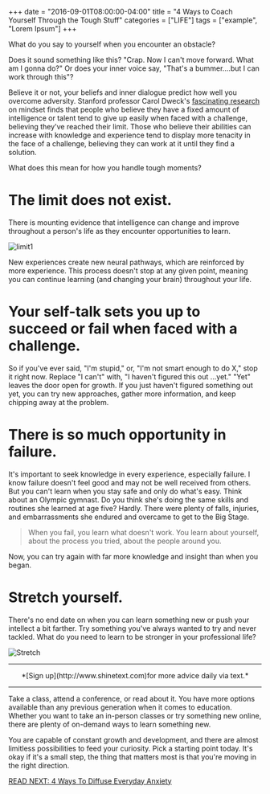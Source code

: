 +++
  date = "2016-09-01T08:00:00-04:00"
  title = "4 Ways to Coach Yourself Through the Tough Stuff"
  categories = ["LIFE"]
  tags = ["example", "Lorem Ipsum"]
+++



<span class="dropcap">W</span>hat do you say to yourself when you encounter an obstacle? 

Does it sound something like this? "Crap. Now I can't move forward. What am I gonna do?" Or does your inner voice say, "That's a bummer....but I can work through this"?

Believe it or not, your beliefs and inner dialogue predict how well you overcome adversity. Stanford professor Carol Dweck's <a href="http://www.mindsetonline.com/index.html" target="_blank">fascinating research</a> on mindset finds that people who believe they have a fixed amount of intelligence or talent tend to give up easily when faced with a challenge, believing they've reached their limit. Those who believe their abilities can increase with knowledge and experience tend to display more tenacity in the face of a challenge, believing they can work at it until they find a solution. 

What does this mean for how you handle tough moments? 

# The limit does not exist. 

There is mounting evidence that intelligence can change and improve throughout a person's life as they encounter opportunities to learn. 

![limit1](//images.contentful.com/awpxl2koull4/Ho2gDGOX4GwmOeAgmqWYe/8b7627b424368a24ff408ed66aab27da/limit1.jpeg)

New experiences create new neural pathways, which are reinforced by more experience. This process doesn't stop at any given point, meaning you can continue learning (and changing your brain) throughout your life. 

# Your self-talk sets you up to succeed or fail when faced with a challenge. 

So if you've ever said, "I'm stupid," or, "I'm not smart enough to do X," stop it right now. Replace "I can't" with, "I haven't figured this out ...yet." "Yet" leaves the door open for growth. If you just haven't figured something out yet, you can try new approaches, gather more information, and keep chipping away at the problem.  

# There is so much opportunity in failure. 

It's important to seek knowledge in every experience, especially failure.  I know failure doesn't feel good and may not be well received from others.  But you can't learn when you stay safe and only do what's easy. Think about an Olympic gymnast. Do you think she's doing the same skills and routines she learned at age five? Hardly. There were plenty of falls, injuries, and embarrassments she endured and overcame to get to the Big Stage. 

> When you fail, you learn what doesn't work. You learn about yourself, about the process you tried, about the people around you. 

Now, you can try again with far more knowledge and insight than when you began.

# Stretch yourself. 

There's no end date on when you can learn something new or push your intellect a bit farther. Try something you've always wanted to try and never tackled. What do you need to learn to be stronger in your professional life? 

![Stretch](//images.contentful.com/awpxl2koull4/4OWMY28fOwI4GOWCsE4K8y/9a2e7e60a746f0c2f6b908b40e3e7594/stretch2.jpeg)

---

<center>*[Sign up](http://www.shinetext.com)for more advice daily via text.* </center>

---


Take a class, attend a conference, or read about it. You have more options available than any previous generation when it comes to education. Whether you want to take an in-person classes or try something new online, there are plenty of on-demand ways to learn something new. 


You are capable of constant growth and development, and there are almost limitless possibilities to feed your curiosity. Pick a starting point today. It's okay if it's a small step, the thing that matters most is that you're moving in the right direction. 

[READ NEXT: 4 Ways To Diffuse Everyday Anxiety
](http://advice.shinetext.com/articles/4-ways-to-diffuse-everyday-anxiety/)

<div class="pubexchange_module" id="pubexchange_below_content" data-pubexchange-module-id="2323"></div>

<script>(function(w, d, s, id) {
  w.PUBX=w.PUBX || {pub: "shine_text", discover: false, lazy: true};
  var js, pjs = d.getElementsByTagName(s)[0];
  if (d.getElementById(id)) return;
  js = d.createElement(s); js.id = id; js.async = true;
  js.src = "//main.pubexchange.com/loader.min.js";
  pjs.parentNode.insertBefore(js, pjs);
}(window, document, "script", "pubexchange-jssdk"));</script>
